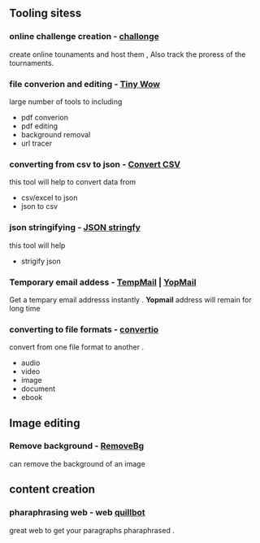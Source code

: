 ## Tooling sitess 

### online challenge creation - [challonge](https://challonge.com/search/all)

create online tounaments and host them , Also track the proress of the tournaments. 


### file converion and editing - [Tiny Wow](https://tinywow.com/)

large number of tools  to including 

- pdf converion 
- pdf editing 
- background removal 
- url tracer 

### converting from csv to json - [Convert CSV](https://www.convertcsv.com/)

this tool will help to convert data from 

- csv/excel to json 
- json to csv 

### json stringifying - [JSON stringfy](https://jsonformatter.org/json-stringify-online)

this tool will help
- strigify json


### Temporary email addess - [TempMail](https://temp-mail.org/en/) | [YopMail](https://yopmail.com/en/)

Get a tempary email addresss instantly . 
**Yopmail** address will remain for long time 

### converting to file formats - [convertio](https://convertio.co/)

convert from one file format to another . 

- audio 
- video 
- image 
- document 
- ebook

## Image editing 

### Remove background - [RemoveBg](https://www.remove.bg/)

can remove the background of an image 


## content creation

### pharaphrasing web  - web [quillbot](https://quillbot.com/?utm_medium=paid_search&utm_source=google&utm_campaign=paraphrase_developing_brand&campaign_type=search)

great web to get your paragraphs pharaphrased . 

